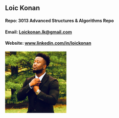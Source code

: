 ## Loic Konan
#### Repo: 3013 Advanced Structures & Algorithms Repo
#### Email: Loickonan.lk@gmail.com
#### Website: www.linkedin.com/in/loickonan
<img src="pic.png" width="200" height= "200">
